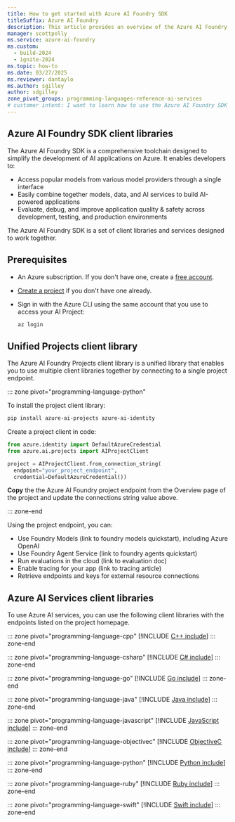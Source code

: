 ```yaml
---
title: How to get started with Azure AI Foundry SDK
titleSuffix: Azure AI Foundry
description: This article provides an overview of the Azure AI Foundry SDK and how to get started using it.
manager: scottpolly
ms.service: azure-ai-foundry
ms.custom:
  - build-2024
  - ignite-2024
ms.topic: how-to
ms.date: 03/27/2025
ms.reviewer: dantaylo
ms.author: sgilley
author: sdgilley
zone_pivot_groups: programming-languages-reference-ai-services
# customer intent: I want to learn how to use the Azure AI Foundry SDK to build AI applications on Azure.
---
```


## Azure AI Foundry SDK client libraries

The Azure AI Foundry SDK is a comprehensive toolchain designed to simplify the development of AI applications on Azure. It enables developers to:

- Access popular models from various model providers through a single interface
- Easily combine together models, data, and AI services to build AI-powered applications
- Evaluate, debug, and improve application quality & safety across development, testing, and production environments

The Azure AI Foundry SDK is a set of client libraries and services designed to work together. 

## Prerequisites

* An Azure subscription. If you don't have one, create a [free account](https://azure.microsoft.com/free/).
* [Create a project](../create-projects.md) if you don't have one already.
* Sign in with the Azure CLI using the same account that you use to access your AI Project:

    ```bash
    az login
    ```

## Unified Projects client library

The Azure AI Foundry Projects client library is a unified library that enables you to use multiple client libraries together by connecting to a single project endpoint.

::: zone pivot="programming-language-python"

To install the project client library:

```bash
pip install azure-ai-projects azure-ai-identity
```

Create a project client in code:

```python
from azure.identity import DefaultAzureCredential
from azure.ai.projects import AIProjectClient

project = AIProjectClient.from_connection_string(
  endpoint="your_project_endpoint",
  credential=DefaultAzureCredential())
```

**Copy** the the Azure AI Foundry project endpoint from the Overview page of the project and update the connections string value above.

::: zone-end

Using the project endpoint, you can:
 - Use Foundry Models (link to foundry models quickstart), including Azure OpenAI
 - Use Foundry Agent Service (link to foundry agents quickstart)
 - Run evaluations in the cloud (link to evaluation doc)
 - Enable tracing for your app (link to tracing article)
 - Retrieve endpoints and keys for external resource connections

## Azure AI Services client libraries

To use Azure AI services, you can use the following client libraries with the endpoints listed on the project homepage.

::: zone pivot="programming-language-cpp"
[!INCLUDE [C++ include](../../../ai-services/includes/reference/sdk/cpp.md)]
::: zone-end

::: zone pivot="programming-language-csharp"
[!INCLUDE [C# include](../../../ai-services/includes/reference/sdk/csharp.md)]
::: zone-end

::: zone pivot="programming-language-go"
[!INCLUDE [Go include](../../../ai-services/includes/reference/sdk/go.md)]
::: zone-end

::: zone pivot="programming-language-java"
[!INCLUDE [Java include](../../../ai-services/includes/reference/sdk/java.md)]
::: zone-end

::: zone pivot="programming-language-javascript"
[!INCLUDE [JavaScript include](../../../ai-services/includes/reference/sdk/javascript.md)]
::: zone-end

::: zone pivot="programming-language-objectivec"
[!INCLUDE [ObjectiveC include](../../../ai-services/includes/reference/sdk/objective-c.md)]
::: zone-end

::: zone pivot="programming-language-python"
[!INCLUDE [Python include](./../../../ai-services/includes/reference/sdk/python.md)]
::: zone-end

::: zone pivot="programming-language-ruby"
[!INCLUDE [Ruby include](./../../../ai-services/includes/reference/sdk/ruby.md)]
::: zone-end

::: zone pivot="programming-language-swift"
[!INCLUDE [Swift include](../../../ai-services/includes/reference/sdk/swift.md)]
::: zone-end
